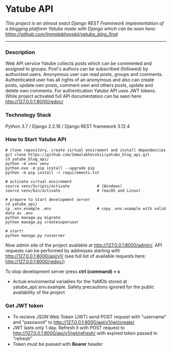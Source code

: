 # Yatube API #
*This project is an almost exact Django REST Framework implementation of a blogging platform Yatube made with Django which can be seen here: https://github.com/Immalakhovskii/yatube_blog_final*
****
### Description ###
Web API service Yatube collects posts which can be commented and assigned to groups. Post's authors can be subscribed (followed) by authorized users. Anonymous user can read posts, groups and comments. Authenticated user has all rights of an anonymous and also can create posts, update own posts, comment own and others posts, update and delete own comments. For authentication Yatube API uses JWT tokens. While project activated full API documentation can be seen here: http://127.0.0.1:8000/redoc/

### Technology Stack ###
Python 3.7 / Django 2.2.16 / Django REST framework 3.12.4

### How to Start Yatube API ###
```
# clone repository, create virtual enviroment and install dependencies
git clone https://github.com/Immalakhovskii/yatube_blog_api.git
cd yatube_blog_api/
python -m venv venv
python.exe -m pip install --upgrade pip
python -m pip install -r requirements.txt

# activate virtual enviroment 
source venv/Scripts/activate            # (Windows) 
source venv/bin/activate                # (macOS and Linux)

# prepare to start development server
cd yatube_api/
cp .env.example .env                    # copy .env.example with valid data as .env
python manage.py migrate
python manage.py createsuperuser

# start!
python manage.py runserver
```
Now admin site of the project available at http://127.0.0.1:8000/admin/. API requests can be performed by addresses starting with http://127.0.0.1:8000/api/v1/ (see full list of available requests here: http://127.0.0.1:8000/redoc/)

To stop development server press **ctrl (command) + c**

- Actual enviromental variables for the YaMDb stored at yatube_api/.env.example. Safety precautions ignored for the public availability of the project

### Get JWT token ###

- To recieve JSON Web Token (JWT) send POST request with "username" and "password" to http://127.0.0.1:8000/api/v1/jwt/create/
- JWT lasts only 1 day. Refresh it with POST request to http://127.0.0.1:8000/api/v1/jwt/refresh/ with expired token passed in "refresh"
- Token must be passed with **Bearer** header
